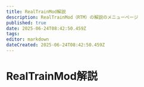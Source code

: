 ```yaml
---
title: RealTrainMod解説
description: RealTrainMod（RTM）の解説のメニューページ
published: true
date: 2025-06-24T08:42:50.459Z
tags: 
editor: markdown
dateCreated: 2025-06-24T08:42:50.459Z
---
```


# RealTrainMod解説